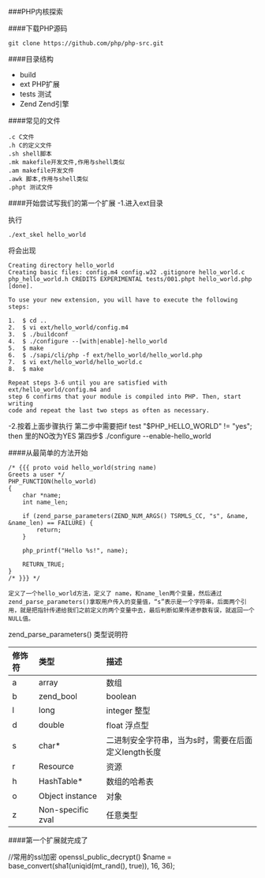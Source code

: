 ###PHP内核探索

####下载PHP源码

    git clone https://github.com/php/php-src.git

####目录结构

- build
- ext PHP扩展
- tests 测试
- Zend Zend引擎

####常见的文件

    .c C文件
    .h C的定义文件
    .sh shell脚本
    .mk makefile开发文件,作用与shell类似
    .am makefile开发文件
    .awk 脚本,作用与shell类似
    .phpt 测试文件


####开始尝试写我们的第一个扩展
-1.进入ext目录

执行

    ./ext_skel hello_world

将会出现

    Creating directory hello_world
    Creating basic files: config.m4 config.w32 .gitignore hello_world.c php_hello_world.h CREDITS EXPERIMENTAL tests/001.phpt hello_world.php [done].

    To use your new extension, you will have to execute the following steps:

    1.  $ cd ..
    2.  $ vi ext/hello_world/config.m4
    3.  $ ./buildconf
    4.  $ ./configure --[with|enable]-hello_world
    5.  $ make
    6.  $ ./sapi/cli/php -f ext/hello_world/hello_world.php
    7.  $ vi ext/hello_world/hello_world.c
    8.  $ make

    Repeat steps 3-6 until you are satisfied with ext/hello_world/config.m4 and
    step 6 confirms that your module is compiled into PHP. Then, start writing
    code and repeat the last two steps as often as necessary.

-2.按着上面步骤执行
    第二步中需要把if test "$PHP_HELLO_WORLD" != "yes"; then  里的NO改为YES
    第四步$ ./configure --enable-hello_world


####从最简单的方法开始

    /* {{{ proto void hello_world(string name)
    Greets a user */
    PHP_FUNCTION(hello_world)
    {
        char *name;
        int name_len;

        if (zend_parse_parameters(ZEND_NUM_ARGS() TSRMLS_CC, "s", &name, &name_len) == FAILURE) {
            return;
        }

        php_printf("Hello %s!", name);

        RETURN_TRUE;
    }
    /* }}} */

    定义了一个hello_world方法，定义了 name，和name_len两个变量，然后通过zend_parse_parameters()拿取用户传入的变量值，“s”表示是一个字符串，后面两个引用，就是把指针传递给我们之前定义的两个变量中去，最后判断如果传递参数有误，就返回一个NULL值。

zend_parse_parameters() 类型说明符

修饰符|类型|描述
:---------------|:---------------|:---------------
a|array|数组
b|zend_bool|boolean
l|long|integer 整型
d|double|float 浮点型
s|char*|二进制安全字符串，当为s时，需要在后面定义length长度
r|Resource|资源
h|HashTable*|数组的哈希表
o|Object instance|对象
z|Non-specific zval|任意类型

####第一个扩展就完成了


//常用的ssl加密
openssl_public_decrypt()
$name = base_convert(sha1(uniqid(mt_rand(), true)), 16, 36);
